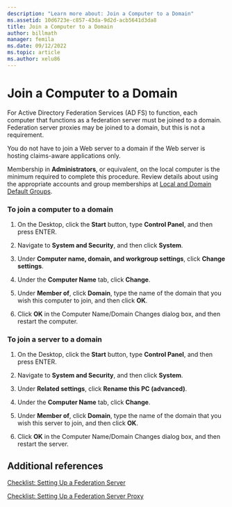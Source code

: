 ```yaml
---
description: "Learn more about: Join a Computer to a Domain"
ms.assetid: 10d6723e-c857-43da-9d2d-acb5641d3da8
title: Join a Computer to a Domain
author: billmath
manager: femila
ms.date: 09/12/2022
ms.topic: article
ms.author: xelu86
---
```


# Join a Computer to a Domain

For Active Directory Federation Services \(AD FS\) to function, each computer that functions as a federation server must be joined to a domain. Federation server proxies may be joined to a domain, but this is not a requirement.

You do not have to join a Web server to a domain if the Web server is hosting claims\-aware applications only.

Membership in **Administrators**, or equivalent, on the local computer is the minimum required to complete this procedure. Review details about using the appropriate accounts and group memberships at [Local and Domain Default Groups](/previous-versions/orphan-topics/ws.10/dd728026(v=ws.10)).

### To join a computer to a domain

1. On the Desktop, click the **Start** button, type **Control Panel**, and then press ENTER.

1. Navigate to **System and Security**, and then click **System**.

1. Under **Computer name, domain, and workgroup settings**, click **Change settings**.

1. Under the **Computer Name** tab, click **Change**.

1. Under **Member of**, click **Domain**, type the name of the domain that you wish this computer to join, and then click **OK**.

1. Click **OK** in the Computer Name/Domain Changes dialog box, and then restart the computer.

### To join a server to a domain

1. On the Desktop, click the **Start** button, type **Control Panel**, and then press ENTER.

1. Navigate to **System and Security**, and then click **System**.

1. Under **Related settings**, click **Rename this PC (advanced)**.

1. Under the **Computer Name** tab, click **Change**.

1. Under **Member of**, click **Domain**, type the name of the domain that you wish this server to join, and then click **OK**.

1. Click **OK** in the Computer Name/Domain Changes dialog box, and then restart the server.

## Additional references

[Checklist: Setting Up a Federation Server](Checklist--Setting-Up-a-Federation-Server.md)

[Checklist: Setting Up a Federation Server Proxy](Checklist--Setting-Up-a-Federation-Server-Proxy.md)
